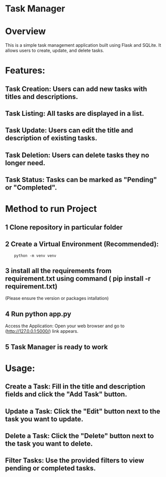 # Task Manager

# Overview
This is a simple task management application built using Flask and SQLite. It allows users to create, update, and delete tasks.

# Features:
## Task Creation: Users can add new tasks with titles and descriptions.
## Task Listing: All tasks are displayed in a list.
## Task Update: Users can edit the title and description of existing tasks.
## Task Deletion: Users can delete tasks they no longer need.
## Task Status: Tasks can be marked as "Pending" or "Completed".


# Method to run Project
## 1 Clone repository in particular folder
## 2 Create a Virtual Environment (Recommended):
        python -m venv venv
## 3 install all the requirements from requirement.txt using command ( pip install -r requirement.txt)
  (Please ensure the version or packages intallation)
## 4 Run python app.py 
  Access the Application: Open your web browser and go to (http://127.0.0.1:5000/) link appears.
## 5 Task Manager is ready to work 

# Usage:
## Create a Task: Fill in the title and description fields and click the "Add Task" button.
## Update a Task: Click the "Edit" button next to the task you want to update.
## Delete a Task: Click the "Delete" button next to the task you want to delete.
## Filter Tasks: Use the provided filters to view pending or completed tasks.
